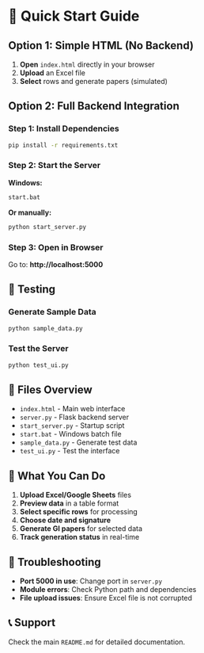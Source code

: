 # 🚀 Quick Start Guide

## Option 1: Simple HTML (No Backend)
1. **Open** `index.html` directly in your browser
2. **Upload** an Excel file
3. **Select** rows and generate papers (simulated)

## Option 2: Full Backend Integration

### Step 1: Install Dependencies
```bash
pip install -r requirements.txt
```

### Step 2: Start the Server
**Windows:**
```bash
start.bat
```
**Or manually:**
```bash
python start_server.py
```

### Step 3: Open in Browser
Go to: **http://localhost:5000**

## 🧪 Testing

### Generate Sample Data
```bash
python sample_data.py
```

### Test the Server
```bash
python test_ui.py
```

## 📁 Files Overview

- `index.html` - Main web interface
- `server.py` - Flask backend server
- `start_server.py` - Startup script
- `start.bat` - Windows batch file
- `sample_data.py` - Generate test data
- `test_ui.py` - Test the interface

## 🎯 What You Can Do

1. **Upload Excel/Google Sheets** files
2. **Preview data** in a table format
3. **Select specific rows** for processing
4. **Choose date and signature**
5. **Generate GI papers** for selected data
6. **Track generation status** in real-time

## 🔧 Troubleshooting

- **Port 5000 in use**: Change port in `server.py`
- **Module errors**: Check Python path and dependencies
- **File upload issues**: Ensure Excel file is not corrupted

## 📞 Support

Check the main `README.md` for detailed documentation. 